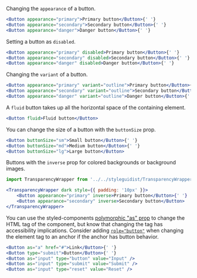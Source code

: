 Changing the `appearance` of a button.

```jsx
<Button appearance="primary">Primary button</Button>{' '}
<Button appearance="secondary">Secondary button</Button>{' '}
<Button appearance="danger">Danger button</Button>{' '}
```

Setting a button as `disabled`.

```jsx
<Button appearance="primary" disabled>Primary button</Button>{' '}
<Button appearance="secondary" disabled>Secondary button</Button>{' '}
<Button appearance="danger" disabled>Danger button</Button>{' '}
```

Changing the `variant` of a button.

```jsx
<Button appearance="primary" variant="outline">Primary button</Button>{' '}
<Button appearance="secondary" variant="outline">Secondary button</Button>{' '}
<Button appearance="danger" variant="outline">Danger button</Button>{' '}
```

A `fluid` button takes up all the horizontal space of the containing element.

```jsx
<Button fluid>Fluid button</Button>
```

You can change the size of a button with the `buttonSize` prop.

```jsx
<Button buttonSize="sm">Small button</Button>{' '}
<Button buttonSize="md">Medium button</Button>{' '}
<Button buttonSize="lg">Large button</Button>
```

Buttons with the `inverse` prop for colored backgrounds or background images.

```jsx
import TransparencyWrapper from '../../styleguidist/TransparencyWrapper';

<TransparencyWrapper dark style={{ padding: '10px' }}>
    <Button appearance="primary" inverse>Primary button</Button>{' '}
    <Button appearance="secondary" inverse>Secondary button</Button>
</TransparencyWrapper>
```

You can use the styled-components [polymorphic "as" prop](https://www.styled-components.com/docs/api#as-polymorphic-prop) to change the HTML tag of the component, but know that changing the tag has accessibility implications. Consider adding [`role="button"`](https://www.w3.org/TR/wai-aria-1.1/#button) when changing the element tag to an anchor if the anchor has button behavior.

```jsx
<Button as="a" href="#">Link</Button>{' '}
<Button type="submit">Button</Button>{' '}
<Button as="input" type="button" value="Input" />
<Button as="input" type="submit" value="Submit" />
<Button as="input" type="reset" value="Reset" />
```
